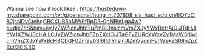 Wanna see how it look like? : https://husteduvn-my.sharepoint.com/:v:/g/personal/hung_nt207608_sis_hust_edu_vn/EQYzOi82jsNDvCtehqGBCXUB5nMW9fRpD3-0pNBlnLga4w?e=djx7hS&nav=eyJyZWZlcnJhbEluZm8iOnsicmVmZXJyYWxBcHAiOiJTdHJlYW1XZWJBcHAiLCJyZWZlcnJhbFZpZXciOiJTaGFyZURpYWxvZy1MaW5rIiwicmVmZXJyYWxBcHBQbGF0Zm9ybSI6IldlYiIsInJlZmVycmFsTW9kZSI6InZpZXcifX0%3D
